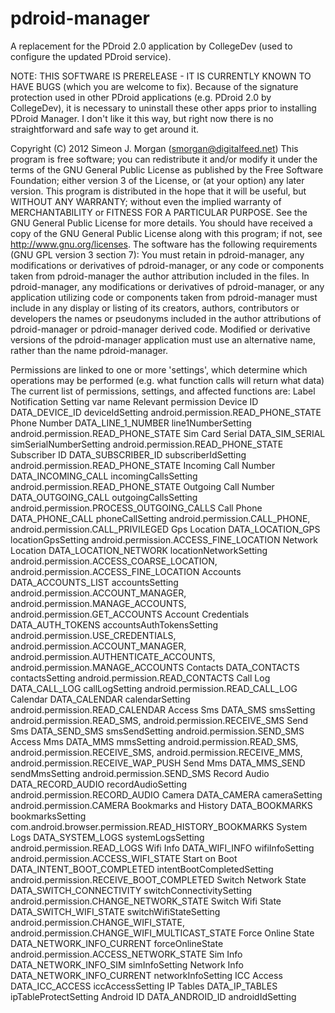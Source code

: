 pdroid-manager
==============

A replacement for the PDroid 2.0 application by CollegeDev (used to configure the updated PDroid service). 

NOTE: THIS SOFTWARE IS PRERELEASE - IT IS CURRENTLY KNOWN TO HAVE BUGS (which you are welcome to fix).
Because of the signature protection used in other PDroid applications (e.g. PDroid 2.0 by CollegeDev), it is necessary to uninstall these other apps prior to installing PDroid Manager. I don't like it this way, but right now there is no straightforward and safe way to get around it.


Copyright (C) 2012 Simeon J. Morgan (smorgan@digitalfeed.net)
This program is free software; you can redistribute it and/or modify it under
the terms of the GNU General Public License as published by the Free Software
Foundation; either version 3 of the License, or (at your option) any later version.
This program is distributed in the hope that it will be useful, but WITHOUT ANY
WARRANTY; without even the implied warranty of MERCHANTABILITY or FITNESS FOR A
PARTICULAR PURPOSE. See the GNU General Public License for more details.
You should have received a copy of the GNU General Public License along with
this program; if not, see <http://www.gnu.org/licenses>.
The software has the following requirements (GNU GPL version 3 section 7):
You must retain in pdroid-manager, any modifications or derivatives of
pdroid-manager, or any code or components taken from pdroid-manager the author
attribution included in the files.
In pdroid-manager, any modifications or derivatives of pdroid-manager, or any
application utilizing code or components taken from pdroid-manager must include
in any display or listing of its creators, authors, contributors or developers
the names or pseudonyms included in the author attributions of pdroid-manager
or pdroid-manager derived code.
Modified or derivative versions of the pdroid-manager application must use an
alternative name, rather than the name pdroid-manager.


Permissions are linked to one or more 'settings', which determine which operations may be performed (e.g. what function calls will return what data)
The current list of permissions, settings, and affected functions are:
Label					Notification			Setting var name			Relevant permission
Device ID				DATA_DEVICE_ID			deviceIdSetting				android.permission.READ_PHONE_STATE
Phone Number			DATA_LINE_1_NUMBER		line1NumberSetting			android.permission.READ_PHONE_STATE
Sim Card Serial			DATA_SIM_SERIAL			simSerialNumberSetting		android.permission.READ_PHONE_STATE
Subscriber ID			DATA_SUBSCRIBER_ID		subscriberIdSetting			android.permission.READ_PHONE_STATE
Incoming Call Number	DATA_INCOMING_CALL		incomingCallsSetting		android.permission.READ_PHONE_STATE
Outgoing Call Number	DATA_OUTGOING_CALL		outgoingCallsSetting		android.permission.PROCESS_OUTGOING_CALLS 
Call Phone				DATA_PHONE_CALL			phoneCallSetting			android.permission.CALL_PHONE, android.permission.CALL_PRIVILEGED
Gps Location			DATA_LOCATION_GPS		locationGpsSetting			android.permission.ACCESS_FINE_LOCATION
Network Location		DATA_LOCATION_NETWORK	locationNetworkSetting		android.permission.ACCESS_COARSE_LOCATION, android.permission.ACCESS_FINE_LOCATION
Accounts				DATA_ACCOUNTS_LIST		accountsSetting				android.permission.ACCOUNT_MANAGER, android.permission.MANAGE_ACCOUNTS, android.permission.GET_ACCOUNTS
Account Credentials		DATA_AUTH_TOKENS		accountsAuthTokensSetting	android.permission.USE_CREDENTIALS, android.permission.ACCOUNT_MANAGER, android.permission.AUTHENTICATE_ACCOUNTS, android.permission.MANAGE_ACCOUNTS
Contacts				DATA_CONTACTS			contactsSetting				android.permission.READ_CONTACTS
Call Log				DATA_CALL_LOG			callLogSetting				android.permission.READ_CALL_LOG
Calendar				DATA_CALENDAR			calendarSetting				android.permission.READ_CALENDAR
Access Sms				DATA_SMS				smsSetting					android.permission.READ_SMS, android.permission.RECEIVE_SMS
Send Sms				DATA_SEND_SMS			smsSendSetting				android.permission.SEND_SMS
Access Mms				DATA_MMS				mmsSetting					android.permission.READ_SMS, android.permission.RECEIVE_SMS, android.permission.RECEIVE_MMS, android.permission.RECEIVE_WAP_PUSH
Send Mms				DATA_MMS_SEND			sendMmsSetting				android.permission.SEND_SMS
Record Audio			DATA_RECORD_AUDIO		recordAudioSetting			android.permission.RECORD_AUDIO
Camera					DATA_CAMERA				cameraSetting				android.permission.CAMERA
Bookmarks and History	DATA_BOOKMARKS			bookmarksSetting			com.android.browser.permission.READ_HISTORY_BOOKMARKS
System Logs				DATA_SYSTEM_LOGS		systemLogsSetting			android.permission.READ_LOGS
Wifi Info				DATA_WIFI_INFO			wifiInfoSetting				android.permission.ACCESS_WIFI_STATE
Start on Boot			DATA_INTENT_BOOT_COMPLETED intentBootCompletedSetting	android.permission.RECEIVE_BOOT_COMPLETED
Switch Network State	DATA_SWITCH_CONNECTIVITY	switchConnectivitySetting	android.permission.CHANGE_NETWORK_STATE
Switch Wifi State		DATA_SWITCH_WIFI_STATE	switchWifiStateSetting		android.permission.CHANGE_WIFI_STATE, android.permission.CHANGE_WIFI_MULTICAST_STATE
Force Online State		DATA_NETWORK_INFO_CURRENT	forceOnlineState		android.permission.ACCESS_NETWORK_STATE
Sim Info				DATA_NETWORK_INFO_SIM	simInfoSetting
Network Info			DATA_NETWORK_INFO_CURRENT	networkInfoSetting 
ICC Access				DATA_ICC_ACCESS			iccAccessSetting
IP Tables				DATA_IP_TABLES			ipTableProtectSetting
Android ID				DATA_ANDROID_ID			androidIdSetting
